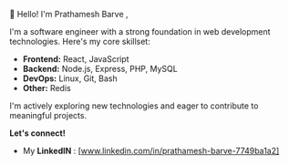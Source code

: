 👋 Hello! I'm Prathamesh Barve ,

I'm a software engineer with a strong foundation in web development technologies.  Here's my core skillset:

* **Frontend:** React, JavaScript
* **Backend:** Node.js, Express, PHP, MySQL
* **DevOps:** Linux, Git, Bash
* **Other:** Redis

I'm actively exploring new technologies and eager to contribute to meaningful projects.

**Let's connect!** 

* My **LinkedIN** : [www.linkedin.com/in/prathamesh-barve-7749ba1a2]
  

